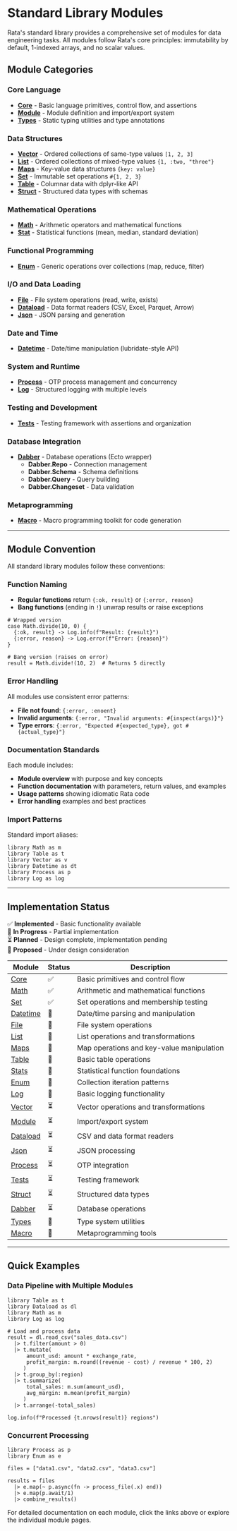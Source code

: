 # Standard Library Modules

Rata's standard library provides a comprehensive set of modules for data engineering tasks. All modules follow Rata's core principles: immutability by default, 1-indexed arrays, and no scalar values.

## Module Categories

### Core Language
- **[Core](core.md)** - Basic language primitives, control flow, and assertions
- **[Module](module.md)** - Module definition and import/export system  
- **[Types](types.md)** - Static typing utilities and type annotations

### Data Structures
- **[Vector](vector.md)** - Ordered collections of same-type values `[1, 2, 3]`
- **[List](list.md)** - Ordered collections of mixed-type values `{1, :two, "three"}`
- **[Maps](maps.md)** - Key-value data structures `{key: value}`
- **[Set](set.md)** - Immutable set operations `#{1, 2, 3}`
- **[Table](table.md)** - Columnar data with dplyr-like API
- **[Struct](struct.md)** - Structured data types with schemas

### Mathematical Operations  
- **[Math](math.md)** - Arithmetic operators and mathematical functions
- **[Stat](stats.md)** - Statistical functions (mean, median, standard deviation)

### Functional Programming
- **[Enum](enum.md)** - Generic operations over collections (map, reduce, filter)

### I/O and Data Loading
- **[File](file.md)** - File system operations (read, write, exists)  
- **[Dataload](dataload.md)** - Data format readers (CSV, Excel, Parquet, Arrow)
- **[Json](json.md)** - JSON parsing and generation

### Date and Time
- **[Datetime](datetime.md)** - Date/time manipulation (lubridate-style API)

### System and Runtime
- **[Process](process.md)** - OTP process management and concurrency
- **[Log](log.md)** - Structured logging with multiple levels

### Testing and Development
- **[Tests](tests.md)** - Testing framework with assertions and organization

### Database Integration  
- **[Dabber](dabber.md)** - Database operations (Ecto wrapper)
  - **Dabber.Repo** - Connection management
  - **Dabber.Schema** - Schema definitions  
  - **Dabber.Query** - Query building
  - **Dabber.Changeset** - Data validation

### Metaprogramming
- **[Macro](macro.md)** - Macro programming toolkit for code generation

---

## Module Convention

All standard library modules follow these conventions:

### Function Naming
- **Regular functions** return `{:ok, result}` or `{:error, reason}`
- **Bang functions** (ending in `!`) unwrap results or raise exceptions

```rata
# Wrapped version
case Math.divide(10, 0) {
  {:ok, result} -> Log.info(f"Result: {result}")
  {:error, reason} -> Log.error(f"Error: {reason}")
}

# Bang version (raises on error)
result = Math.divide!(10, 2)  # Returns 5 directly
```

### Error Handling
All modules use consistent error patterns:
- **File not found**: `{:error, :enoent}`
- **Invalid arguments**: `{:error, "Invalid arguments: #{inspect(args)}"}`  
- **Type errors**: `{:error, "Expected #{expected_type}, got #{actual_type}"}`

### Documentation Standards
Each module includes:
- **Module overview** with purpose and key concepts
- **Function documentation** with parameters, return values, and examples
- **Usage patterns** showing idiomatic Rata code
- **Error handling** examples and best practices

### Import Patterns
Standard import aliases:
```rata
library Math as m
library Table as t  
library Vector as v
library Datetime as dt
library Process as p
library Log as log
```

---

## Implementation Status

✅ **Implemented** - Basic functionality available  
🚧 **In Progress** - Partial implementation  
⏳ **Planned** - Design complete, implementation pending  
💭 **Proposed** - Under design consideration

| Module | Status | Description |
|--------|--------|-------------|
| [Core](core.md) | ✅ | Basic primitives and control flow |
| [Math](math.md) | ✅ | Arithmetic and mathematical functions |
| [Set](set.md) | ✅ | Set operations and membership testing |
| [Datetime](datetime.md) | 🚧 | Date/time parsing and manipulation |
| [File](file.md) | 🚧 | File system operations |
| [List](list.md) | 🚧 | List operations and transformations |
| [Maps](maps.md) | 🚧 | Map operations and key-value manipulation |
| [Table](table.md) | 🚧 | Basic table operations |
| [Stats](stats.md) | 🚧 | Statistical function foundations |
| [Enum](enum.md) | 🚧 | Collection iteration patterns |
| [Log](log.md) | 🚧 | Basic logging functionality |
| [Vector](vector.md) | ⏳ | Vector operations and transformations |
| [Module](module.md) | ⏳ | Import/export system |
| [Dataload](dataload.md) | ⏳ | CSV and data format readers |
| [Json](json.md) | ⏳ | JSON processing |
| [Process](process.md) | ⏳ | OTP integration |
| [Tests](tests.md) | ⏳ | Testing framework |
| [Struct](struct.md) | ⏳ | Structured data types |
| [Dabber](dabber.md) | ⏳ | Database operations |
| [Types](types.md) | 💭 | Type system utilities |
| [Macro](macro.md) | 💭 | Metaprogramming tools |

---

## Quick Examples

### Data Pipeline with Multiple Modules
```rata
library Table as t
library Dataload as dl  
library Math as m
library Log as log

# Load and process data
result = dl.read_csv("sales_data.csv")
  |> t.filter(amount > 0)
  |> t.mutate(
      amount_usd: amount * exchange_rate,
      profit_margin: m.round((revenue - cost) / revenue * 100, 2)
     )
  |> t.group_by(:region)  
  |> t.summarize(
      total_sales: m.sum(amount_usd),
      avg_margin: m.mean(profit_margin)
     )
  |> t.arrange(-total_sales)

log.info(f"Processed {t.nrows(result)} regions")
```

### Concurrent Processing
```rata  
library Process as p
library Enum as e

files = ["data1.csv", "data2.csv", "data3.csv"]

results = files
  |> e.map(~ p.async(fn -> process_file(.x) end))
  |> e.map(p.await/1)
  |> combine_results()
```

For detailed documentation on each module, click the links above or explore the individual module pages.